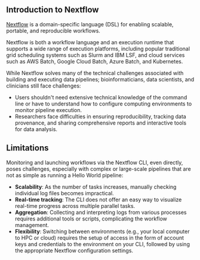 ## Introduction to Nextflow

[Nextflow](https://www.nextflow.io/) is a domain-specific language (DSL) for enabling scalable, portable, and reproducible workflows.

Nextflow is both a workflow language and an execution runtime that supports a wide range of execution platforms, including popular traditional grid scheduling systems such as Slurm and IBM LSF, and cloud services such as AWS Batch, Google Cloud Batch, Azure Batch, and Kubernetes.

While Nextflow solves many of the technical challenges associated with building and executing data pipelines; bioinformaticians, data scientists, and clinicians still face challenges:

- Users shouldn't need extensive technical knowledge of the command line or have to understand how to configure computing environments to monitor pipeline execution.
- Researchers face difficulties in ensuring reproducibility, tracking data provenance, and sharing comprehensive reports and interactive tools for data analysis.

## Limitations

Monitoring and launching workflows via the Nextflow CLI, even directly, poses challenges, especially with complex or large-scale pipelines that are not as simple as running a Hello World pipeline:

- **Scalability**: As the number of tasks increases, manually checking individual log files becomes impractical.
- **Real-time tracking**: The CLI does not offer an easy way to visualize real-time progress across multiple parallel tasks.
- **Aggregation**: Collecting and interpreting logs from various processes requires additional tools or scripts, complicating the workflow management.
- **Flexibility**: Switching between environments (e.g., your local computer to HPC or cloud) requires the setup of access in the form of account keys and credentials to the environment on your CLI, followed by using the appropriate Nextflow configuration settings.
